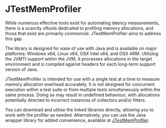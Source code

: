 # JTestMemProfiler

While numerous effective tools exist for automating latency measurements, there is a scarcity oftools dedicated to
profiling memory allocations, and those that exist are primarily commercial. JTestMemProfiler aims to address this gap.

The library is designed for ease of use with Java and is available on major platforms: Windows x64, Linux x64, OSX Intel
x64, and OSX ARM. Utilizing the JVMTI support within the JVM, it processes allocations in the target environment and is
compiled against headers for each long-term support version of Java.

JTestMemProfiler is intended for use with a single test at a time to measure memory allocation overhead accurately. It
is not designed for concurrent execution within a test suite or from multiple tests simultaneously within the same
process. Doing so may result in undefined behaviour, with allocations potentially directed to incorrect instances of
collectors and/or filters.

You can download and utilise the linked libraries directly, allowing you to work with the profiler as needed.
Alternatively, you can use the Java wrapper library for added convenience, available
at [JTestMemProfiler](https://github.com/hstuart/jtestmemprofiler-java).
